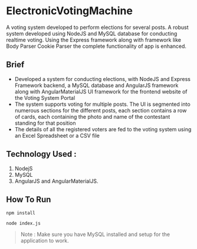 # ElectronicVotingMachine
A voting system developed to perform elections for several posts.
A robust system developed using NodeJS and MySQL database for conducting realtime voting.
Using the Express framework along with framework like Body Parser Cookie Parser the complete functionality of app is enhanced.
## Brief
* Developed a system for conducting elections, with NodeJS and Express Framework backend, a MySQL database and AngularJS framework along with AngularMaterialJS UI framework for the frontend website of the Voting System Portal
* The system supports voting for multiple posts. The UI is segmented into numerous sections for the different posts, each section contains a row of cards, each containing the photo and name of the contestant standing for that position
* The details of all the registered voters are fed to the voting system using an Excel Spreadsheet or a CSV file

## Technology Used : 
1. NodejS
2. MySQL
3. AngularJS and AngularMaterialJS.

## How To Run

` npm install `

` node index.js `

> Note : Make sure you have MySQL installed and setup for the application to work.
